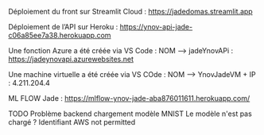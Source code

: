 Déploiement du front sur Streamlit Cloud : https://jadedomas.streamlit.app



Déploiement de l’API sur Heroku : https://ynov-api-jade-c06a85ee7a38.herokuapp.com


Une fonction Azure a été créée via VS Code : NOM --> jadeYnovAPi : https://jadeynovapi.azurewebsites.net


Une machine virtuelle a été créée via VS COde : NOM --> YnovJadeVM + IP : 4.211.204.4

ML FLOW Jade : 
https://mlflow-ynov-jade-aba876011611.herokuapp.com/

TODO
Problème backend chargement modèle MNIST
Le modèle n'est pas chargé ? Identifiant AWS not permitted